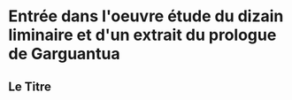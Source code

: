 # Entrée dans l'oeuvre étude du dizain liminaire et d'un extrait du prologue de Garguantua

## Le Titre

